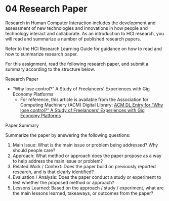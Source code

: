 # 04 Research Paper 
Research in Human Computer Interaction includes the development and assessment of new technologies and innovations in how people and technology interact and collaborate. As an introduction to HCI research, you will read and summarize a number of published research papers.

Refer to the HCI Research Learning Guide for guidance on how to read and how to summarize research paper.

For this assignment, read the following research paper, and submit a summary according to the structure below.

Research Paper

* “Why lose control?” A Study of Freelancers’ Experiences with Gig Economy Platforms
  * For reference, this article is available from the Association for Computing Machinery (ACM) Digital Library: [ACM DL Entry for “Why lose control?” A Study of Freelancers’ Experiences with Gig Economy Platforms](https://dl.acm.org/doi/10.1145/3411764.3445305)

Paper Summary

Summarize the paper by answering the following questions:
1. Main Issue: What is the main issue or problem being addressed?  Why should people care?
2. Approach: What method or approach does the paper propose as a way to help address the main issue or problem?
3. Related Work / Context: Does the paper build on previously reported research, and is that clearly identified? 
4. Evaluation / Analysis: Does the paper conduct a study or experiment to test whether the proposed method or approach? 
5. Lessons Learned: Based on the approach / study / experiment, what are the main lessons learned, takeaways, or outcomes from the paper?
